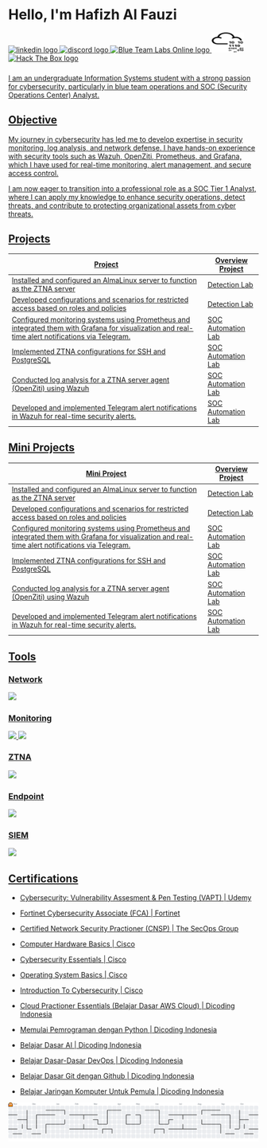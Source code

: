 # Hello, I'm Hafizh Al Fauzi
<div align="left">
  <a href="https://www.linkedin.com/in/hafizhalfauzi" target="_blank">
    <img src="https://raw.githubusercontent.com/maurodesouza/profile-readme-generator/master/src/assets/icons/social/linkedin/default.svg" width="65" height="40" alt="linkedin logo" />
  </a>
  <a href="https://discordapp.com/users/239606244409737216" target="_blank">
  <img src="https://raw.githubusercontent.com/maurodesouza/profile-readme-generator/master/src/assets/icons/social/discord/default.svg" width="65" height="40" alt="discord logo" />
  <a href="https://blueteamlabs.online/public/user/5a72a98b18bc3c000dc11a" target="_blank">
  <img src="https://imgur.com/a/H78tpo1" width="65" height="40" alt="Blue Team Labs Online logo" />
  <a href="https://tryhackme.com/p/cad0nk" target="_blank">
  <img src="https://raw.githubusercontent.com/maurodesouza/profile-readme-generator/master/src/assets/icons/social/tryhackme/default.svg" width="65" height="40" alt="tryhackme logo" />
  <a href="https://app.hackthebox.com/profile/1867441" target="_blank">
  <img src="https://imgur.com/a/pb6Do5x" width="65" height="40" alt="Hack The Box logo" />
</div>


###

I am an undergraduate Information Systems student with a strong passion for cybersecurity, particularly in blue team operations and SOC (Security Operations Center) Analyst.

## Objective

My journey in cybersecurity has led me to develop expertise in security monitoring, log analysis, and network defense. I have hands-on experience with security tools such as Wazuh, OpenZiti, Prometheus, and Grafana, which I have used for real-time monitoring, alert management, and secure access control.

I am now eager to transition into a professional role as a SOC Tier 1 Analyst, where I can apply my knowledge to enhance security operations, detect threats, and contribute to protecting organizational assets from cyber threats.

## Projects

|                                                                 Project                                                      | Overview Project           |
|------------------------------------------------------------------------------------------------------------------------------|----------------------------|
| Installed and configured an AlmaLinux server to function as the ZTNA server | <a href="https://google.com">Detection Lab</a>|
| Developed configurations and scenarios for restricted access based on roles and policies | <a href="https://google.com">Detection Lab</a>|
| Configured monitoring systems using Prometheus and integrated them with Grafana for visualization and real-time alert notifications via Telegram.  | SOC Automation Lab|
| Implemented ZTNA configurations for SSH and PostgreSQL | SOC Automation Lab|
| Conducted log analysis for a ZTNA server agent (OpenZiti) using Wazuh | SOC Automation Lab|
|  Developed and implemented Telegram alert notifications in Wazuh for real-time security alerts.| SOC Automation Lab|

## Mini Projects

|                                                              Mini Project                                                    | Overview Project           |
|------------------------------------------------------------------------------------------------------------------------------|----------------------------|
| Installed and configured an AlmaLinux server to function as the ZTNA server | <a href="https://google.com">Detection Lab</a>|
| Developed configurations and scenarios for restricted access based on roles and policies | <a href="https://google.com">Detection Lab</a>|
| Configured monitoring systems using Prometheus and integrated them with Grafana for visualization and real-time alert notifications via Telegram.  | SOC Automation Lab|
| Implemented ZTNA configurations for SSH and PostgreSQL | SOC Automation Lab|
| Conducted log analysis for a ZTNA server agent (OpenZiti) using Wazuh | SOC Automation Lab|
|  Developed and implemented Telegram alert notifications in Wazuh for real-time security alerts.| SOC Automation Lab|

## Tools

### Network
<div>
    <img src="https://img.shields.io/badge/-Wireshark-1679A7?&style=for-the-badge&logo=Wireshark&logoColor=white" />
</div>

### Monitoring
<div>
    <img src="https://img.shields.io/badge/-Grafana-F46800?&style=for-the-badge&logo=Grafana&logoColor=white" />
    <img src="https://img.shields.io/badge/-Prometheus-E6522C?&style=for-the-badge&logo=Prometheus&logoColor=white" />
</div>

### ZTNA
<div>
    <img src="https://img.shields.io/badge/-OpenZiti-6A0DAD?&style=for-the-badge&logo=OpenZiti&logoColor=white" />
</div>

### Endpoint
<div>
    <img src="https://img.shields.io/badge/-Velociraptor-4B275F?&style=for-the-badge&logo=Velociraptor&logoColor=white" />
</div>

### SIEM
<div>
    <img src="https://img.shields.io/badge/-Wazuh-007BFF?&style=for-the-badge&logo=Wazuh&logoColor=white" />
</div>

## Certifications
- Cybersecurity: Vulnerability Assesment & Pen Testing (VAPT) | Udemy

- Fortinet Cybersecurity Associate (FCA) | Fortinet

- Certified Network Security Practioner (CNSP) | The SecOps Group

- Computer Hardware Basics | Cisco

- Cybersecurity Essentials | Cisco

- Operating System Basics | Cisco

- Introduction To Cybersecurity | Cisco

- Cloud Practioner Essentials (Belajar Dasar AWS Cloud) | Dicoding Indonesia

- Memulai Pemrograman dengan Python | Dicoding Indonesia

- Belajar Dasar AI | Dicoding Indonesia

- Belajar Dasar-Dasar DevOps | Dicoding Indonesia

- Belajar Dasar Git dengan Github | Dicoding Indonesia

- Belajar Jaringan Komputer Untuk Pemula | Dicoding Indonesia


<picture>
  <source media="(prefers-color-scheme: dark)" srcset="https://raw.githubusercontent.com/cad0nk/cad0nk/output/pacman-contribution-graph-dark.svg">
  <source media="(prefers-color-scheme: light)" srcset="https://raw.githubusercontent.com/cad0nk/cad0nk/output/pacman-contribution-graph.svg">
  <img alt="pacman contribution graph" src="https://raw.githubusercontent.com/cad0nk/cad0nk/output/pacman-contribution-graph.svg">
</picture>

